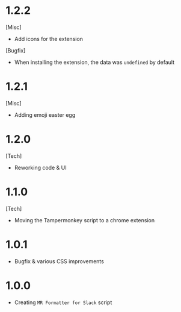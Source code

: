 # 1.2.2
[Misc]
* Add icons for the extension

[Bugfix]
* When installing the extension, the data was `undefined` by default

# 1.2.1
[Misc]
* Adding emoji easter egg

# 1.2.0
[Tech]
* Reworking code & UI

# 1.1.0
[Tech]
* Moving the Tampermonkey script to a chrome extension

# 1.0.1
* Bugfix & various CSS improvements

# 1.0.0
* Creating `MR Formatter for Slack` script